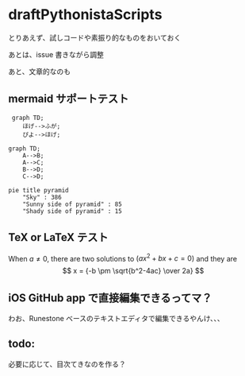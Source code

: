 # draftPythonistaScripts

とりあえず、試しコードや素振り的なものをおいておく

あとは、issue 書きながら調整

あと、文章的なのも

## mermaid サポートテスト

```mermaid
 graph TD;
    ほげ-->ふが;
    ぴよ-->ほげ;
```

```mermaid
graph TD;
    A-->B;
    A-->C;
    B-->D;
    C-->D;
```

```mermaid
pie title pyramid
    "Sky" : 386
    "Sunny side of pyramid" : 85
    "Shady side of pyramid" : 15
```

## TeX or LaTeX テスト

When $a \ne 0$, there are two solutions
to $(ax^2 + bx + c = 0)$ and they are
$$ x = {-b \pm \sqrt{b^2-4ac} \over 2a} $$



## iOS GitHub app で直接編集できるってマ？

わお、Runestone ベースのテキストエディタで編集できるやんけ、、、



## todo:

必要に応じて、目次てきなのを作る？